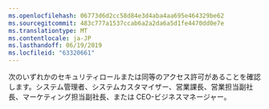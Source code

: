 ```yaml
---
ms.openlocfilehash: 06773d6d2cc58d84e3d4aba4aa695e464329be62
ms.sourcegitcommit: 483c777a1537ccab6a2a2da6a5d1fe4470dd0e7e
ms.translationtype: MT
ms.contentlocale: ja-JP
ms.lasthandoff: 06/19/2019
ms.locfileid: "63320661"
---
```

次のいずれかのセキュリティロールまたは同等のアクセス許可があることを確認します。システム管理者、システムカスタマイザー、営業課長、営業担当副社長、マーケティング担当副社長、または CEO-ビジネスマネージャー。